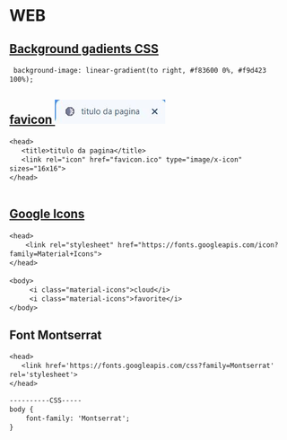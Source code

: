 # WEB

 ## [Background gadients CSS](https://webgradients.com/)
 ```
  background-image: linear-gradient(to right, #f83600 0%, #f9d423 100%);
 ```
 
 
 ## [favicon ![](https://github.com/Romenildo/WEB/blob/main/Telas_de_Login/Img/img_aba.JPG) ](http://tools.dynamicdrive.com/favicon/)
 
 
 ```
 <head>
    <title>titulo da pagina</title>
    <link rel="icon" href="favicon.ico" type="image/x-icon" sizes="16x16">
</head>
    
 ```
 
 ## [Google Icons](https://material.io/resources/icons/?style=baseline)
 
 ```
 <head>
     <link rel="stylesheet" href="https://fonts.googleapis.com/icon?family=Material+Icons">
</head>

<body>
      <i class="material-icons">cloud</i>
      <i class="material-icons">favorite</i>
</body>
 ```
 
 ## Font  Montserrat
  ```
 <head>
     <link href='https://fonts.googleapis.com/css?family=Montserrat' rel='stylesheet'>
</head>
````

````
----------CSS-----
body {
    font-family: 'Montserrat';
}
 ````
 

